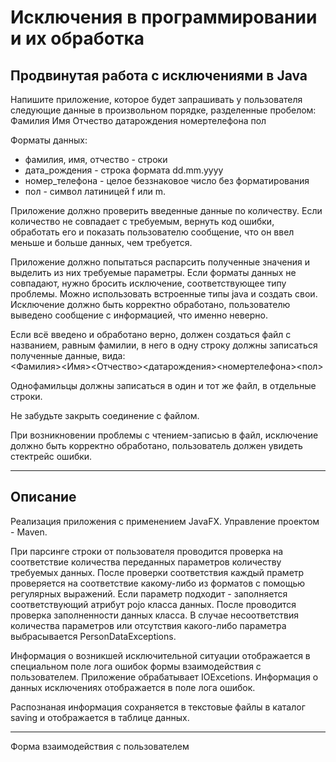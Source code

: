 # Исключения в программировании и их обработка

## Продвинутая работа с исключениями в Java

Напишите приложение, которое будет запрашивать у пользователя следующие данные в произвольном порядке, разделенные пробелом:<br>
Фамилия Имя Отчество датарождения номертелефона пол

Форматы данных:
+ фамилия, имя, отчество - строки
+ дата_рождения - строка формата dd.mm.yyyy
+ номер_телефона - целое беззнаковое число без форматирования
+ пол - символ латиницей f или m.

Приложение должно проверить введенные данные по количеству. Если количество не совпадает с требуемым, вернуть код ошибки, обработать его и показать пользователю сообщение, что он ввел меньше и больше данных, чем требуется.

Приложение должно попытаться распарсить полученные значения и выделить из них требуемые параметры. Если форматы данных не совпадают, нужно бросить исключение, соответствующее типу проблемы. Можно использовать встроенные типы java и создать свои. Исключение должно быть корректно обработано, пользователю выведено сообщение с информацией, что именно неверно.

Если всё введено и обработано верно, должен создаться файл с названием, равным фамилии, в него в одну строку должны записаться полученные данные, вида:<br>
<Фамилия><Имя><Отчество><датарождения><номертелефона><пол>

Однофамильцы должны записаться в один и тот же файл, в отдельные строки.

Не забудьте закрыть соединение с файлом.

При возникновении проблемы с чтением-записью в файл, исключение должно быть корректно обработано, пользователь должен увидеть стектрейс ошибки.

---

## Описание 

Реализация приложения с применением JavaFX. Управление проектом - Maven.

При парсинге строки от пользователя проводится проверка на соответствие количества переданных параметров количеству требуемых данных. После проверки соответствия каждый праметр проверяется на соответствие какому-либо из форматов с помощью регулярных выражений. Если параметр подходит - заполняется соответствующий атрибут pojo класса данных. После проводится проверка заполненности данных класса. 
В случае несоответствия количества параметров или отсутствия какого-либо параметра выбрасывается PersonDataExceptions.

Информация о возникшей исключительной ситуации отображается в специальном поле лога ошибок формы взаимодействия с пользователем.
Приложение обрабатывает IOExcetions. Информация о данных исключениях отображается в поле лога ошибок.

Распознаная информация сохраняется в текстовые файлы в каталог saving и отображается в таблице данных.

---

Форма взаимодействия с пользователем

